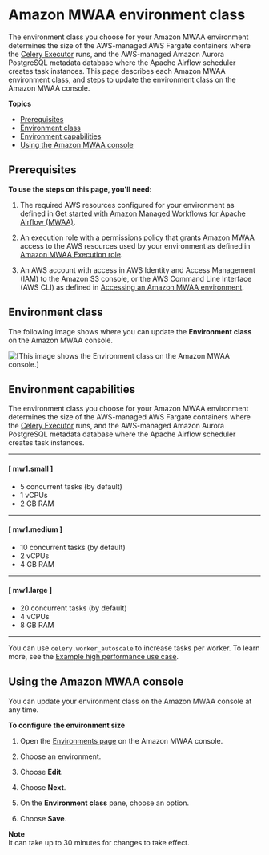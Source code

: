 # Amazon MWAA environment class<a name="environment-class"></a>

The environment class you choose for your Amazon MWAA environment determines the size of the AWS\-managed AWS Fargate containers where the [Celery Executor](https://airflow.apache.org/docs/apache-airflow/stable/executor/celery.html) runs, and the AWS\-managed Amazon Aurora PostgreSQL metadata database where the Apache Airflow scheduler creates task instances\. This page describes each Amazon MWAA environment class, and steps to update the environment class on the Amazon MWAA console\.

**Topics**
+ [Prerequisites](#environment-class-prereqs)
+ [Environment class](#environment-class-onconsole)
+ [Environment capabilities](#environment-class-sizes)
+ [Using the Amazon MWAA console](#environment-class-config)

## Prerequisites<a name="environment-class-prereqs"></a>

**To use the steps on this page, you'll need:**

1. The required AWS resources configured for your environment as defined in [Get started with Amazon Managed Workflows for Apache Airflow \(MWAA\)](get-started.md)\.

1. An execution role with a permissions policy that grants Amazon MWAA access to the AWS resources used by your environment as defined in [Amazon MWAA Execution role](mwaa-create-role.md)\.

1. An AWS account with access in AWS Identity and Access Management \(IAM\) to the Amazon S3 console, or the AWS Command Line Interface \(AWS CLI\) as defined in [Accessing an Amazon MWAA environment](access-policies.md)\.

## Environment class<a name="environment-class-onconsole"></a>

The following image shows where you can update the **Environment class** on the Amazon MWAA console\.

![\[This image shows the Environment class on the Amazon MWAA console.\]](http://docs.aws.amazon.com/mwaa/latest/userguide/images/mwaa-console-environment-class.png)

## Environment capabilities<a name="environment-class-sizes"></a>

The environment class you choose for your Amazon MWAA environment determines the size of the AWS\-managed AWS Fargate containers where the [Celery Executor](https://airflow.apache.org/docs/apache-airflow/stable/executor/celery.html) runs, and the AWS\-managed Amazon Aurora PostgreSQL metadata database where the Apache Airflow scheduler creates task instances\.

------
#### [ mw1\.small ]
+ 5 concurrent tasks \(by default\)
+ 1 vCPUs
+ 2 GB RAM

------
#### [ mw1\.medium ]
+ 10 concurrent tasks \(by default\)
+ 2 vCPUs
+ 4 GB RAM

------
#### [ mw1\.large ]
+ 20 concurrent tasks \(by default\)
+ 4 vCPUs
+ 8 GB RAM

------

You can use `celery.worker_autoscale` to increase tasks per worker\. To learn more, see the [Example high performance use case](mwaa-autoscaling.md#mwaa-autoscaling-high-volume)\.

## Using the Amazon MWAA console<a name="environment-class-config"></a>

You can update your environment class on the Amazon MWAA console at any time\.

**To configure the environment size**

1. Open the [Environments page](https://console.aws.amazon.com/mwaa/home#/environments) on the Amazon MWAA console\.

1. Choose an environment\.

1. Choose **Edit**\.

1. Choose **Next**\.

1. On the **Environment class** pane, choose an option\. 

1. Choose **Save**\.

**Note**  
It can take up to 30 minutes for changes to take effect\.